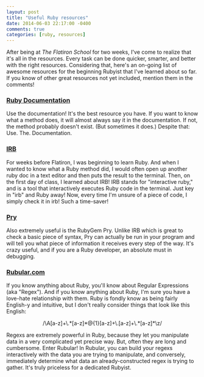 ```yaml
---
layout: post
title: "Useful Ruby resources"
date: 2014-06-03 22:17:00 -0400
comments: true
categories: [ruby, resources] 
---
```


After being at <i>The Flatiron School</i> for two weeks, I've come to realize that it's all in the resources. Every task can be done quicker, smarter, and better with the right resources. Considering that, here's an on-going list of awesome resources for the beginning Rubyist that I've learned about so far. If you know of other great resources not yet included, mention them in the comments! <!-- more -->

<h3><a href="http://ruby-doc.org/">Ruby Documentation</a></h3>
<p>Use the documentation! It's the best resource you have. If you want to know what a method does, it will almost always say it in the documentation. If not, the method probably doesn't exist. (But sometimes it does.) Despite that: Use. The. Documentation.</p>

<h3><a href= "http://www.ruby-doc.org/stdlib-2.0/libdoc/irb/rdoc/IRB.html" target="_blank">IRB</a></h3> 
<p>For weeks before Flatiron, I was beginning to learn Ruby. And when I wanted to know what a Ruby method did, I would often open up another ruby doc in a text editor and then puts the result to the terminal. Then, on the first day of class, I learned about IRB! IRB stands for "interactive ruby," and is a tool that interactively executes Ruby code in the terminal. Just key in "irb" and Ruby away! Now, every time I'm unsure of a piece of code, I simply check it in irb! Such a time-saver!</p>

<h3><a href= "https://rubygems.org/gems/pry" target="_blank">Pry</a></h3> 
<p>Also extremely useful is the RubyGem Pry. Unlike IRB which is great to check a basic piece of syntax, Pry can actually be run in your program and will tell you what piece of information it receives every step of the way. It's crazy useful, and if you are a Ruby developer, an absolute must in debugging.</p>

<h3><a href= "http://www.rubular.com/" target="_blank">Rubular.com</a></h3>
<p>If you know anything about Ruby, you'll know about Regular Expressions (aka "Regex"). And if you know anything about Ruby, I'm sure you have a love-hate relationship with them. Ruby is fondly know as being fairly English-y and intuitive, but I don't really consider things that look like this English:</p>
<p style="text-align: center">/\A[a-z]+\.*[a-z]*@{1}[a-z]+\.[a-z]+\.*[a-z]*\z/</p>
<p>Regexs are extremely powerful in Ruby, because they let you manipulate data in a very complicated yet precise way. But, often they are long and cumbersome. Enter Rubular! In Rubular, you can build your regexs interactively with the data you are trying to manipulate, and conversely, immediately determine what data an already-constructed regex is trying to gather. It's truly priceless for a dedicated Rubyist.</p>


